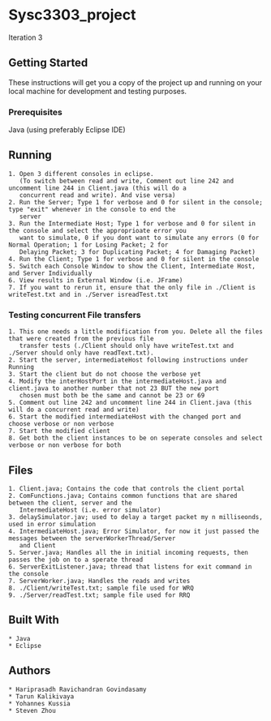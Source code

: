 # Sysc3303_project

Iteration 3

## Getting Started
These instructions will get you a copy of the project up and running on your local machine for development and testing purposes.

### Prerequisites
Java (using preferably Eclipse IDE)

## Running
	1. Open 3 different consoles in eclipse.
	   (To switch between read and write, Comment out line 242 and uncomment line 244 in Client.java (this will do a
	   concurrent read and write). And vise versa)
	2. Run the Server; Type 1 for verbose and 0 for silent in the console; type "exit" whenever in the console to end the
	   server
	3. Run the Intermediate Host; Type 1 for verbose and 0 for silent in the console and select the approprioate error you
	   want to simulate, 0 if you dont want to simulate any errors (0 for Normal Operation; 1 for Losing Packet; 2 for
	   Delaying Packet; 3 for Duplicating Packet; 4 for Damaging Packet)
	4. Run the Client; Type 1 for verbose and 0 for silent in the console
	5. Switch each Console Window to show the Client, Intermediate Host, and Server Individually
	6. View results in External Window (i.e. JFrame)
	7. If you want to rerun it, ensure that the only file in ./Client is writeTest.txt and in ./Server isreadTest.txt

### Testing concurrent File transfers
	1. This one needs a little modification from you. Delete all the files that were created from the previous file
	   transfer tests (./Client should only have writeTest.txt and ./Server should only have readText.txt).
	2. Start the server, intermediateHost following instructions under Running
	3. Start the client but do not choose the verbose yet
	4. Modify the interHostPort in the intermediateHost.java and client.java to another number that not 23 BUT the new port
	   chosen must both be the same and cannot be 23 or 69
	5. Comment out line 242 and uncomment line 244 in Client.java (this will do a concurrent read and write)
	6. Start the modified intermediateHost with the changed port and choose verbose or non verbose
	7. Start the modified client
	8. Get both the client instances to be on seperate consoles and select verbose or non verbose for both

## Files
	1. Client.java; Contains the code that controls the client portal 
	2. ComFunctions.java; Contains common functions that are shared between the client, server and the
	   IntermediateHost (i.e. error simulator)
	3. delaySimulator.jav; used to delay a target packet my n milliseonds, used in error simulation
	4. IntermediateHost.java; Error Simulator, for now it just passed the messages between the serverWorkerThread/Server
	   and Client
	5. Server.java; Handles all the in initial incoming requests, then passes the job on to a sperate thread
 	6. ServerExitListener.java; thread that listens for exit command in the console
 	7. ServerWorker.java; Handles the reads and writes
	8. ./Client/writeTest.txt; sample file used for WRQ
 	9. ./Server/readTest.txt; sample file used for RRQ

## Built With
	* Java
	* Eclipse

## Authors
	* Hariprasadh Ravichandran Govindasamy
	* Tarun Kalikivaya
	* Yohannes Kussia
	* Steven Zhou
